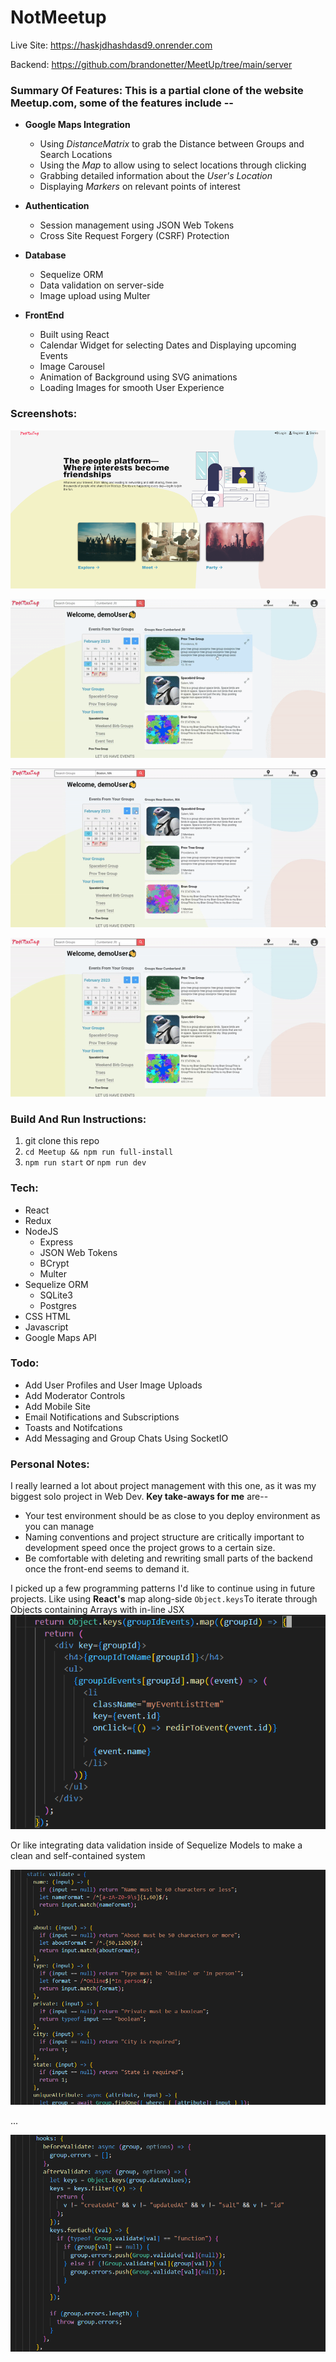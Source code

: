 # NotMeetup

Live Site: https://haskjdhashdasd9.onrender.com

Backend: https://github.com/brandonetter/MeetUp/tree/main/server

### Summary Of Features: This is a partial clone of the website Meetup.com, some of the features include --

- **Google Maps Integration**

  - Using _DistanceMatrix_ to grab the Distance between Groups and Search Locations
  - Using the _Map_ to allow using to select locations through clicking
  - Grabbing detailed information about the _User's Location_
  - Displaying _Markers_ on relevant points of interest

- **Authentication**

  - Session management using JSON Web Tokens
  - Cross Site Request Forgery (CSRF) Protection

- **Database**
  - Sequelize ORM
  - Data validation on server-side
  - Image upload using Multer
- **FrontEnd**
  - Built using React
  - Calendar Widget for selecting Dates and Displaying upcoming Events
  - Image Carousel
  - Animation of Background using SVG animations
  - Loading Images for smooth User Experience

### Screenshots:

![landing](./DemoImages/landing.png)

![demo1](./DemoImages/mapDemo.gif)

![demo2](./DemoImages/eventPopupDemo.gif)

![demo3](./DemoImages/distanceDemo.gif)

### Build And Run Instructions:

1.  git clone this repo
2.  `cd Meetup && npm run full-install`
3.  `npm run start` or `npm run dev`

### Tech:

- React
- Redux
- NodeJS
  - Express
  - JSON Web Tokens
  - BCrypt
  - Multer
- Sequelize ORM
  - SQLite3
  - Postgres
- CSS HTML
- Javascript
- Google Maps API

### Todo:

- Add User Profiles and User Image Uploads
- Add Moderator Controls
- Add Mobile Site
- Email Notifications and Subscriptions
- Toasts and Notifcations
- Add Messaging and Group Chats Using SocketIO

### Personal Notes:

I really learned a lot about project management with this one, as it was my biggest solo project in Web Dev. **Key take-aways for me** are--

- Your test environment should be as close to you deploy environment as you can manage
- Naming conventions and project structure are critically important to development speed once the project grows to a certain size.
- Be comfortable with deleting and rewriting small parts of the backend once the front-end seems to demand it.

I picked up a few programming patterns I'd like to continue using in future projects.
Like using **React's** map along-side `Object.keys`To iterate through Objects containing Arrays with in-line JSX
![inline](./DemoImages/keysMap.png)

Or like integrating data validation inside of Sequelize Models to make a clean and self-contained system

![valid1](./DemoImages/validate1.png)

...

![valid2](./DemoImages/validate2.png)
